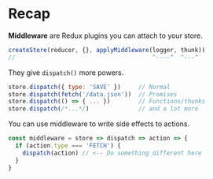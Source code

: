 # Recap

**Middleware** are Redux plugins you can attach to your store.

```js
createStore(reducer, {}, applyMiddleware(logger, thunk))
//                                       ^----^  ^---^
```

They give `dispatch()` more powers.

```js
store.dispatch({ type: 'SAVE' })     // Normal
store.dispatch(fetch('/data.json'))  // Promises
store.dispatch(() => { ... })        // Functions/thunks
store.dispatch(/*...*/)              // and a lot more
```

You can use middleware to write side effects to actions.

```js
const middleware = store => dispatch => action => {
  if (action.type === 'FETCH') {
    dispatch(action) // <-- Do something different here
  }
}
```

